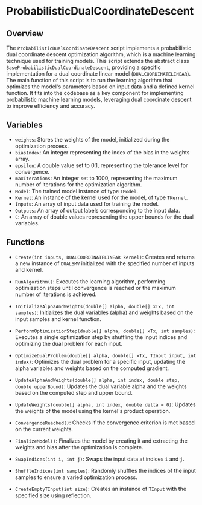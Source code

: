 # ProbabilisticDualCoordinateDescent

## Overview
The `ProbabilisticDualCoordinateDescent` script implements a probabilistic dual coordinate descent optimization algorithm, which is a machine learning technique used for training models. This script extends the abstract class `BaseProbabilisticDualCoordinateDescent`, providing a specific implementation for a dual coordinate linear model (`DUALCOORDINATELINEAR`). The main function of this script is to run the learning algorithm that optimizes the model's parameters based on input data and a defined kernel function. It fits into the codebase as a key component for implementing probabilistic machine learning models, leveraging dual coordinate descent to improve efficiency and accuracy.

## Variables
- `weights`: Stores the weights of the model, initialized during the optimization process.
- `biasIndex`: An integer representing the index of the bias in the weights array.
- `epsilon`: A double value set to 0.1, representing the tolerance level for convergence.
- `maxIterations`: An integer set to 1000, representing the maximum number of iterations for the optimization algorithm.
- `Model`: The trained model instance of type `TModel`.
- `Kernel`: An instance of the kernel used for the model, of type `TKernel`.
- `Inputs`: An array of input data used for training the model.
- `Outputs`: An array of output labels corresponding to the input data.
- `C`: An array of double values representing the upper bounds for the dual variables.

## Functions
- `Create(int inputs, DUALCOORDINATELINEAR kernel)`: Creates and returns a new instance of `DUALSMV` initialized with the specified number of inputs and kernel.
  
- `RunAlgorithm()`: Executes the learning algorithm, performing optimization steps until convergence is reached or the maximum number of iterations is achieved.

- `InitializeAlphaAndWeights(double[] alpha, double[] xTx, int samples)`: Initializes the dual variables (alpha) and weights based on the input samples and kernel function.

- `PerformOptimizationStep(double[] alpha, double[] xTx, int samples)`: Executes a single optimization step by shuffling the input indices and optimizing the dual problem for each input.

- `OptimizeDualProblem(double[] alpha, double[] xTx, TInput input, int index)`: Optimizes the dual problem for a specific input, updating the alpha variables and weights based on the computed gradient.

- `UpdateAlphaAndWeights(double[] alpha, int index, double step, double upperBound)`: Updates the dual variable alpha and the weights based on the computed step and upper bound.

- `UpdateWeights(double[] alpha, int index, double delta = 0)`: Updates the weights of the model using the kernel's product operation.

- `ConvergenceReached()`: Checks if the convergence criterion is met based on the current weights.

- `FinalizeModel()`: Finalizes the model by creating it and extracting the weights and bias after the optimization is complete.

- `SwapIndices(int i, int j)`: Swaps the input data at indices `i` and `j`.

- `ShuffleIndices(int samples)`: Randomly shuffles the indices of the input samples to ensure a varied optimization process.

- `CreateEmptyTInput(int size)`: Creates an instance of `TInput` with the specified size using reflection.